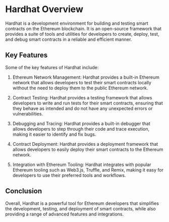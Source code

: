 # Hardhat Overview

Hardhat is a development environment for building and testing smart contracts on the Ethereum blockchain. It is an open-source framework that provides a suite of tools and utilities for developers to create, deploy, test, and debug smart contracts in a reliable and efficient manner.

## Key Features

Some of the key features of Hardhat include:

1. Ethereum Network Management: Hardhat provides a built-in Ethereum network that allows developers to test their smart contracts locally without the need to deploy them to the public Ethereum network.

2. Contract Testing: Hardhat provides a testing framework that allows developers to write and run tests for their smart contracts, ensuring that they behave as intended and do not have any unexpected errors or vulnerabilities.

3. Debugging and Tracing: Hardhat provides a built-in debugger that allows developers to step through their code and trace execution, making it easier to identify and fix bugs.

4. Contract Deployment: Hardhat provides a deployment framework that allows developers to easily deploy their smart contracts to the Ethereum network.

5. Integration with Ethereum Tooling: Hardhat integrates with popular Ethereum tooling such as Web3.js, Truffle, and Remix, making it easy for developers to use their preferred tools and workflows.

## Conclusion

Overall, Hardhat is a powerful tool for Ethereum developers that simplifies the development, testing, and deployment of smart contracts, while also providing a range of advanced features and integrations.
